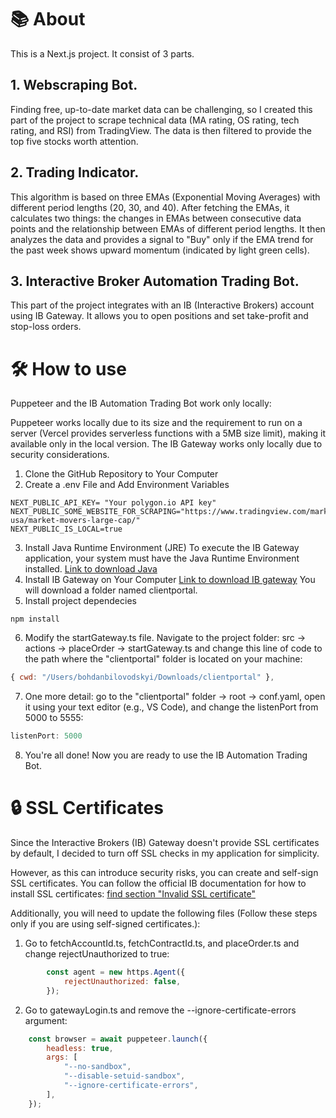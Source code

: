 # 📚 About
This is a Next.js project. It consist of 3 parts. 

## 1. Webscraping Bot.
Finding free, up-to-date market data can be challenging, so I created this part of the project to scrape technical data (MA rating, OS rating, tech rating, and RSI) from TradingView. The data is then filtered to provide the top five stocks worth attention.
## 2. Trading Indicator.
This algorithm is based on three EMAs (Exponential Moving Averages) with different period lengths (20, 30, and 40). After fetching the EMAs, it calculates two things: the changes in EMAs between consecutive data points and the relationship between EMAs of different period lengths. It then analyzes the data and provides a signal to "Buy" only if the EMA trend for the past week shows upward momentum (indicated by light green cells).
## 3. Interactive Broker Automation Trading Bot. 
This part of the project integrates with an IB (Interactive Brokers) account using IB Gateway. It allows you to open positions and set take-profit and stop-loss orders.

# 🛠️ How to use

Puppeteer and the IB Automation Trading Bot work only locally:

Puppeteer works locally due to its size and the requirement to run on a server (Vercel provides serverless functions with a 5MB size limit), making it available only in the local version.
The IB Gateway works only locally due to security considerations.

1. Clone the GitHub Repository to Your Computer
2. Create a .env File and Add Environment Variables
```
NEXT_PUBLIC_API_KEY= "Your polygon.io API key"
NEXT_PUBLIC_SOME_WEBSITE_FOR_SCRAPING="https://www.tradingview.com/markets/stocks-usa/market-movers-large-cap/"
NEXT_PUBLIC_IS_LOCAL=true
```
3. Install Java Runtime Environment (JRE)
To execute the IB Gateway application, your system must have the Java Runtime Environment installed.
 [Link to download Java](https://www.oracle.com/java/technologies/downloads/)
4. Install IB Gateway on Your Computer
[Link to download IB gateway](https://download2.interactivebrokers.com/portal/clientportal.gw.zip)
You will download a folder named clientportal.
5. Install project dependecies 
``` dash
npm install
```
6. Modify the startGateway.ts file.
Navigate to the project folder: src -> actions -> placeOrder -> startGateway.ts and change this line of code to the path where the "clientportal" folder is located on your machine:
``` js
{ cwd: "/Users/bohdanbilovodskyi/Downloads/clientportal" },
```
7. One more detail: go to the "clientportal" folder -> root -> conf.yaml, open it using your text editor (e.g., VS Code), and change the listenPort from 5000 to 5555:
``` js
listenPort: 5000
```
8. You're all done! Now you are ready to use the IB Automation Trading Bot.

# 🔒 SSL Certificates

Since the Interactive Brokers (IB) Gateway doesn't provide SSL certificates by default, I decided to turn off SSL checks in my application for simplicity.

However, as this can introduce security risks, you can create and self-sign SSL certificates. You can follow the official IB documentation for how to install SSL certificates: [find section "Invalid SSL certificate"](https://interactivebrokers.github.io/cpwebapi/use-cases)

Additionally, you will need to update the following files (Follow these steps only if you are using self-signed certificates.):

1. Go to fetchAccountId.ts, fetchContractId.ts, and placeOrder.ts and change rejectUnauthorized to true:
``` js
        const agent = new https.Agent({
            rejectUnauthorized: false,
        });
```
2. Go to gatewayLogin.ts and remove the --ignore-certificate-errors argument:
``` js
    const browser = await puppeteer.launch({
        headless: true,
        args: [
            "--no-sandbox",
            "--disable-setuid-sandbox",
            "--ignore-certificate-errors",
        ],
    });
```







